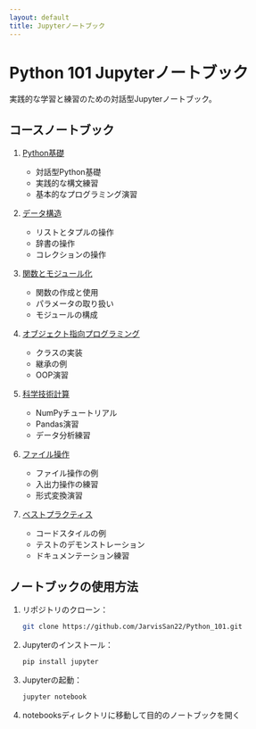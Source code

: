 ```yaml
---
layout: default
title: Jupyterノートブック
---
```


# Python 101 Jupyterノートブック

実践的な学習と練習のための対話型Jupyterノートブック。

## コースノートブック

1. [Python基礎](section1_fundamentals.ipynb)
   - 対話型Python基礎
   - 実践的な構文練習
   - 基本的なプログラミング演習

2. [データ構造](section2_data_structures.ipynb)
   - リストとタプルの操作
   - 辞書の操作
   - コレクションの操作

3. [関数とモジュール化](section3_functions_modularity.ipynb)
   - 関数の作成と使用
   - パラメータの取り扱い
   - モジュールの構成

4. [オブジェクト指向プログラミング](section4_oop.ipynb)
   - クラスの実装
   - 継承の例
   - OOP演習

5. [科学技術計算](section5_scientific_computing.ipynb)
   - NumPyチュートリアル
   - Pandas演習
   - データ分析練習

6. [ファイル操作](section6_file_operations.ipynb)
   - ファイル操作の例
   - 入出力操作の練習
   - 形式変換演習

7. [ベストプラクティス](section7_best_practices.ipynb)
   - コードスタイルの例
   - テストのデモンストレーション
   - ドキュメンテーション練習

## ノートブックの使用方法

1. リポジトリのクローン：
   ```bash
   git clone https://github.com/JarvisSan22/Python_101.git
   ```

2. Jupyterのインストール：
   ```bash
   pip install jupyter
   ```

3. Jupyterの起動：
   ```bash
   jupyter notebook
   ```

4. notebooksディレクトリに移動して目的のノートブックを開く